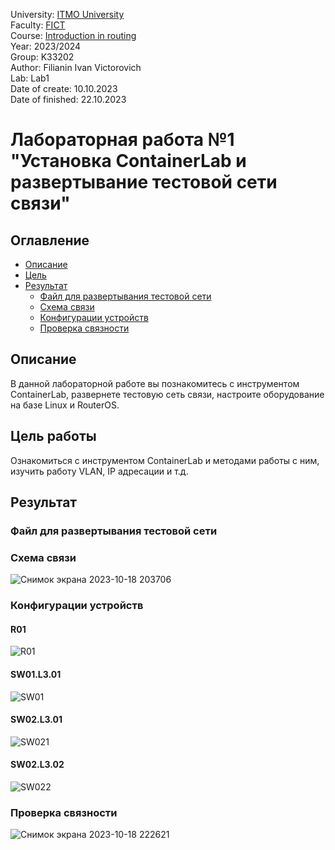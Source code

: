 University: [ITMO University](https://itmo.ru/ru/)  
Faculty: [FICT](https://fict.itmo.ru)  
Course: [Introduction in routing](https://github.com/itmo-ict-faculty/introduction-in-routing)  
Year: 2023/2024  
Group: K33202  
Author: Filianin Ivan Victorovich  
Lab: Lab1  
Date of create: 10.10.2023  
Date of finished: 22.10.2023  

# Лабораторная работа №1 "Установка ContainerLab и развертывание тестовой сети связи"

## Оглавление
 - [Описание](#part_1)
 - [Цель](#part_2)
 - [Результат](#part_3)
     - [Файл для развертывания тестовой сети](#part_3.1)
     - [Схема связи](#part_3.2)
     - [Конфигурации устройств](#part_3.3)
     - [Проверка связности](#part_4)

## <a name="part_1">Описание</a>
В данной лабораторной работе вы познакомитесь с инструментом ContainerLab, развернете тестовую сеть связи, настроите оборудование на базе Linux и RouterOS.

## <a name="part_2">Цель работы</a>
Ознакомиться с инструментом ContainerLab и методами работы с ним, изучить работу VLAN, IP адресации и т.д.

## <a name="part_3">Результат</a>

### <a name="part_3.1">Файл для развертывания тестовой сети</a>

### <a name="part_3.2">Схема связи</a>

![Снимок экрана 2023-10-18 203706](https://github.com/muriash/2023_2024-introduction_in_routing-k33202-shalyapina_m_v/assets/90574857/a0b499b5-a4aa-4203-ab8c-b5f67ab38eb7)

### <a name="part_3.3">Конфигурации устройств</a>

#### R01
![R01](https://github.com/muriash/2023_2024-introduction_in_routing-k33202-shalyapina_m_v/assets/90574857/2c781a0a-a563-4be0-85a5-37702af7ef99)

#### SW01.L3.01
![SW01](https://github.com/muriash/2023_2024-introduction_in_routing-k33202-shalyapina_m_v/assets/90574857/1a1957f1-1a65-44fc-a567-13c0097adc4e)

#### SW02.L3.01
![SW021](https://github.com/muriash/2023_2024-introduction_in_routing-k33202-shalyapina_m_v/assets/90574857/fc0d5e05-354c-4689-9553-6d074a36781b)

#### SW02.L3.02
![SW022](https://github.com/muriash/2023_2024-introduction_in_routing-k33202-shalyapina_m_v/assets/90574857/c6afbe8e-9200-4301-a2f0-0c45335cf4f9)

### <a name="part_4">Проверка связности</a>
![Снимок экрана 2023-10-18 222621](https://github.com/muriash/2023_2024-introduction_in_routing-k33202-shalyapina_m_v/assets/90574857/e9a45463-d392-4561-9a8d-7fa72e52a032)




